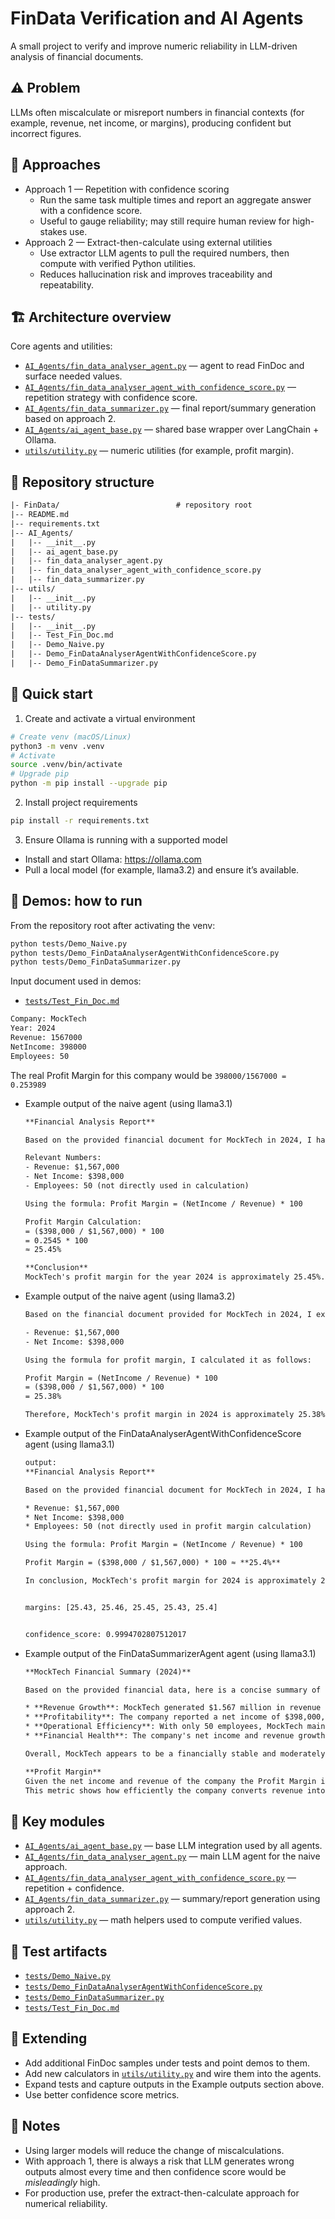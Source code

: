 # FinData Verification and AI Agents

A small project to verify and improve numeric reliability in LLM-driven analysis of financial documents.

## ⚠️ Problem

LLMs often miscalculate or misreport numbers in financial contexts (for example, revenue, net income, or margins), producing confident but incorrect figures.

## 🧩 Approaches

- Approach 1 — Repetition with confidence scoring
  - Run the same task multiple times and report an aggregate answer with a confidence score.
  - Useful to gauge reliability; may still require human review for high-stakes use.
- Approach 2 — Extract-then-calculate using external utilities
  - Use extractor LLM agents to pull the required numbers, then compute with verified Python utilities.
  - Reduces hallucination risk and improves traceability and repeatability.

## 🏗️ Architecture overview

Core agents and utilities:
- [`AI_Agents/fin_data_analyser_agent.py`](AI_Agents/fin_data_analyser_agent.py:1) — agent to read FinDoc and surface needed values.
- [`AI_Agents/fin_data_analyser_agent_with_confidence_score.py`](AI_Agents/fin_data_analyser_agent_with_confidence_score.py:1) — repetition strategy with confidence score.
- [`AI_Agents/fin_data_summarizer.py`](AI_Agents/fin_data_summarizer.py:1) — final report/summary generation based on approach 2.
- [`AI_Agents/ai_agent_base.py`](AI_Agents/ai_agent_base.py:1) — shared base wrapper over LangChain + Ollama.
- [`utils/utility.py`](utils/utility.py:1) — numeric utilities (for example, profit margin).

## 📁 Repository structure

```txt
|- FinData/                          # repository root
|-- README.md
|-- requirements.txt
|-- AI_Agents/
|   |-- __init__.py
|   |-- ai_agent_base.py
|   |-- fin_data_analyser_agent.py
|   |-- fin_data_analyser_agent_with_confidence_score.py
|   |-- fin_data_summarizer.py
|-- utils/
|   |-- __init__.py
|   |-- utility.py
|-- tests/
|   |-- __init__.py
|   |-- Test_Fin_Doc.md
|   |-- Demo_Naive.py
|   |-- Demo_FinDataAnalyserAgentWithConfidenceScore.py
|   |-- Demo_FinDataSummarizer.py
```

## 🚀 Quick start

1) Create and activate a virtual environment

```bash
# Create venv (macOS/Linux)
python3 -m venv .venv
# Activate
source .venv/bin/activate
# Upgrade pip
python -m pip install --upgrade pip
```

2) Install project requirements

```bash
pip install -r requirements.txt
```

3) Ensure Ollama is running with a supported model

- Install and start Ollama: https://ollama.com
- Pull a local model (for example, llama3.2) and ensure it’s available.

## 🧪 Demos: how to run

From the repository root after activating the venv:

```bash
python tests/Demo_Naive.py
python tests/Demo_FinDataAnalyserAgentWithConfidenceScore.py
python tests/Demo_FinDataSummarizer.py
```

Input document used in demos:
- [`tests/Test_Fin_Doc.md`](tests/Test_Fin_Doc.md:1)

```txt
Company: MockTech
Year: 2024
Revenue: 1567000
NetIncome: 398000
Employees: 50
```

The real Profit Margin for this company would be `398000/1567000 = 0.253989`

- Example output of the naive agent (using llama3.1)

  ```txt
  **Financial Analysis Report**

  Based on the provided financial document for MockTech in 2024, I have extracted the relevant numbers and computed the profit margin.

  Relevant Numbers:
  - Revenue: $1,567,000
  - Net Income: $398,000
  - Employees: 50 (not directly used in calculation)

  Using the formula: Profit Margin = (NetIncome / Revenue) * 100

  Profit Margin Calculation:
  = ($398,000 / $1,567,000) * 100
  = 0.2545 * 100
  ≈ 25.45%

  **Conclusion**
  MockTech's profit margin for the year 2024 is approximately 25.45%. This indicates a relatively healthy profitability level, suggesting that MockTech has managed its costs effectively and maintained a strong revenue stream in 2024.
  ```

- Example output of the naive agent (using llama3.2)

  ```txt
  Based on the financial document provided for MockTech in 2024, I extracted the relevant numbers:

  - Revenue: $1,567,000
  - Net Income: $398,000

  Using the formula for profit margin, I calculated it as follows:

  Profit Margin = (NetIncome / Revenue) * 100
  = ($398,000 / $1,567,000) * 100
  = 25.38%

  Therefore, MockTech's profit margin in 2024 is approximately 25.38%.
  ```

- Example output of the FinDataAnalyserAgentWithConfidenceScore agent (using llama3.1)

  ```txt
  output: 
  **Financial Analysis Report**

  Based on the provided financial document for MockTech in 2024, I have extracted the relevant numbers:

  * Revenue: $1,567,000
  * Net Income: $398,000
  * Employees: 50 (not directly used in profit margin calculation)

  Using the formula: Profit Margin = (NetIncome / Revenue) * 100

  Profit Margin = ($398,000 / $1,567,000) * 100 ≈ **25.4%**

  In conclusion, MockTech's profit margin for 2024 is approximately 25.4%, indicating a relatively healthy financial performance.


  margins: [25.43, 25.46, 25.45, 25.43, 25.4]


  confidence_score: 0.9994702807512017
  ```

- Example output of the FinDataSummarizerAgent agent (using llama3.1)

  ```txt
  **MockTech Financial Summary (2024)**

  Based on the provided financial data, here is a concise summary of MockTech:

  * **Revenue Growth**: MockTech generated $1.567 million in revenue for the year 2024, indicating a stable and modest growth trajectory.
  * **Profitability**: The company reported a net income of $398,000, representing a profit margin of approximately 25%. This suggests that MockTech has a relatively healthy financial position.
  * **Operational Efficiency**: With only 50 employees, MockTech maintains a lean organizational structure, which may contribute to its ability to manage costs and maintain profitability.
  * **Financial Health**: The company's net income and revenue growth indicate a stable financial foundation. However, further analysis would be required to assess the company's overall financial health, including debt levels, cash flow, and other key metrics.

  Overall, MockTech appears to be a financially stable and moderately growing company with a strong focus on operational efficiency.

  **Profit Margin** 
  Given the net income and revenue of the company the Profit Margin is calculated at: 25.399%.
  This metric shows how efficiently the company converts revenue into profit, representing net income as a percentage of revenue.
  ```



## 🧰 Key modules

- [`AI_Agents/ai_agent_base.py`](AI_Agents/ai_agent_base.py:1) — base LLM integration used by all agents.
- [`AI_Agents/fin_data_analyser_agent.py`](AI_Agents/fin_data_analyser_agent.py:1) — main LLM agent for the naive approach.
- [`AI_Agents/fin_data_analyser_agent_with_confidence_score.py`](AI_Agents/fin_data_analyser_agent_with_confidence_score.py:1) — repetition + confidence.
- [`AI_Agents/fin_data_summarizer.py`](AI_Agents/fin_data_summarizer.py:1) — summary/report generation using approach 2.
- [`utils/utility.py`](utils/utility.py:1) — math helpers used to compute verified values.

## 🧱 Test artifacts

- [`tests/Demo_Naive.py`](tests/Demo_Naive.py:1)
- [`tests/Demo_FinDataAnalyserAgentWithConfidenceScore.py`](tests/Demo_FinDataAnalyserAgentWithConfidenceScore.py:1)
- [`tests/Demo_FinDataSummarizer.py`](tests/Demo_FinDataSummarizer.py:1)
- [`tests/Test_Fin_Doc.md`](tests/Test_Fin_Doc.md:1)

## 🔧 Extending

- Add additional FinDoc samples under tests and point demos to them.
- Add new calculators in [`utils/utility.py`](utils/utility.py:1) and wire them into the agents.
- Expand tests and capture outputs in the Example outputs section above.
- Use better confidence score metrics.

## 📝 Notes

- Using larger models will reduce the change of miscalculations.
- With approach 1, there is always a risk that LLM generates wrong outputs almost every time and then confidence score would be *misleadingly* high.
- For production use, prefer the extract-then-calculate approach for numerical reliability.
